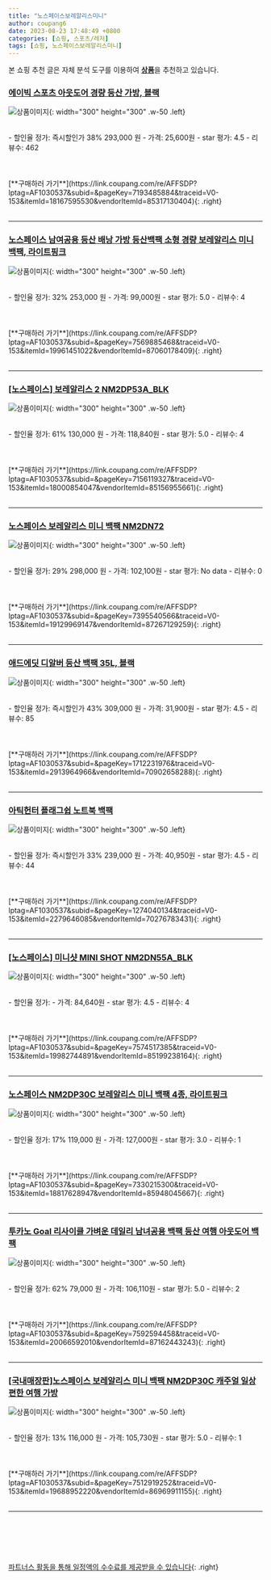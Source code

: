 ```yaml
---
title: "노스페이스보레알리스미니"
author: coupang6
date: 2023-08-23 17:48:49 +0800
categories: [쇼핑, 스포츠/레저]
tags: [쇼핑, 노스페이스보레알리스미니]
---
```


본 쇼핑 추천 글은 자체 분석 도구를 이용하여 [**상품**](https://link.coupang.com/a/bao1ui)을 추천하고 있습니다.

### [에이빅 스포츠 아웃도어 경량 등산 가방, 블랙](https://link.coupang.com/re/AFFSDP?lptag=AF1030537&subid=&pageKey=7193485884&traceid=V0-153&itemId=18167595530&vendorItemId=85317130404)

![상품이미지](https://thumbnail10.coupangcdn.com/thumbnails/remote/230x230ex/image/rs_quotation_api/vsmcxhvw/d11815237d5f4aeea882da2c761b9e51.jpg){: width="300" height="300" .w-50 .left}


<br>
- 할인율 정가: 즉시할인가 38%  293,000   원
- 가격: 25,600원
- star 평가: 4.5
- 리뷰수: 462
<br>
<br>
<br>
<br>
[**구매하러 가기**](https://link.coupang.com/re/AFFSDP?lptag=AF1030537&subid=&pageKey=7193485884&traceid=V0-153&itemId=18167595530&vendorItemId=85317130404){: .right}
<br>
<br>

---

### [노스페이스 남여공용 등산 배낭 가방 등산백팩 소형 경량 보레알리스 미니 백팩, 라이트핑크](https://link.coupang.com/re/AFFSDP?lptag=AF1030537&subid=&pageKey=7569885468&traceid=V0-153&itemId=19961451022&vendorItemId=87060178409)

![상품이미지](https://thumbnail7.coupangcdn.com/thumbnails/remote/230x230ex/image/vendor_inventory/c655/b0a9653ad2427b8d8e6a013780959ed35cd4ae03859c2a34bd99221daf5c.png){: width="300" height="300" .w-50 .left}


<br>
- 할인율 정가: 32%  253,000   원
- 가격: 99,000원
- star 평가: 5.0
- 리뷰수: 4
<br>
<br>
<br>
<br>
[**구매하러 가기**](https://link.coupang.com/re/AFFSDP?lptag=AF1030537&subid=&pageKey=7569885468&traceid=V0-153&itemId=19961451022&vendorItemId=87060178409){: .right}
<br>
<br>

---

### [[노스페이스] 보레알리스 2 NM2DP53A_BLK](https://link.coupang.com/re/AFFSDP?lptag=AF1030537&subid=&pageKey=7156119327&traceid=V0-153&itemId=18000854047&vendorItemId=85156955661)

![상품이미지](https://thumbnail10.coupangcdn.com/thumbnails/remote/230x230ex/image/vendor_inventory/b710/6587f89620eefc6c97ccb98424aa27c596caea9110614380d4f1e7294c2c.jpg){: width="300" height="300" .w-50 .left}


<br>
- 할인율 정가: 61%  130,000   원
- 가격: 118,840원
- star 평가: 5.0
- 리뷰수: 4
<br>
<br>
<br>
<br>
[**구매하러 가기**](https://link.coupang.com/re/AFFSDP?lptag=AF1030537&subid=&pageKey=7156119327&traceid=V0-153&itemId=18000854047&vendorItemId=85156955661){: .right}
<br>
<br>

---

### [노스페이스 보레알리스 미니 백팩 NM2DN72](https://link.coupang.com/re/AFFSDP?lptag=AF1030537&subid=&pageKey=7395540566&traceid=V0-153&itemId=19129969147&vendorItemId=87267129259)

![상품이미지](https://thumbnail7.coupangcdn.com/thumbnails/remote/230x230ex/image/vendor_inventory/18da/89354889295fb21691759d007905dfb4ce74a1ca87c1eb2ba0a325bce0db.jpg){: width="300" height="300" .w-50 .left}


<br>
- 할인율 정가: 29%  298,000   원
- 가격: 102,100원
- star 평가: No data
- 리뷰수: 0
<br>
<br>
<br>
<br>
[**구매하러 가기**](https://link.coupang.com/re/AFFSDP?lptag=AF1030537&subid=&pageKey=7395540566&traceid=V0-153&itemId=19129969147&vendorItemId=87267129259){: .right}
<br>
<br>

---

### [애드에딧 디알버 등산 백팩 35L, 블랙](https://link.coupang.com/re/AFFSDP?lptag=AF1030537&subid=&pageKey=1712231976&traceid=V0-153&itemId=2913964966&vendorItemId=70902658288)

![상품이미지](https://thumbnail8.coupangcdn.com/thumbnails/remote/230x230ex/image/retail/images/4332005984328484-efd4db89-0205-4342-8eb7-c47db1e71a0d.jpg){: width="300" height="300" .w-50 .left}


<br>
- 할인율 정가: 즉시할인가 43%  309,000   원
- 가격: 31,900원
- star 평가: 4.5
- 리뷰수: 85
<br>
<br>
<br>
<br>
[**구매하러 가기**](https://link.coupang.com/re/AFFSDP?lptag=AF1030537&subid=&pageKey=1712231976&traceid=V0-153&itemId=2913964966&vendorItemId=70902658288){: .right}
<br>
<br>

---

### [아틱헌터 플래그쉽 노트북 백팩](https://link.coupang.com/re/AFFSDP?lptag=AF1030537&subid=&pageKey=1274040134&traceid=V0-153&itemId=2279646085&vendorItemId=70276783431)

![상품이미지](https://thumbnail8.coupangcdn.com/thumbnails/remote/230x230ex/image/retail/images/2020/02/12/18/0/dbdf66aa-cba9-42d6-8028-a76dd1bd1a73.jpg){: width="300" height="300" .w-50 .left}


<br>
- 할인율 정가: 즉시할인가 33%  239,000   원
- 가격: 40,950원
- star 평가: 4.5
- 리뷰수: 44
<br>
<br>
<br>
<br>
[**구매하러 가기**](https://link.coupang.com/re/AFFSDP?lptag=AF1030537&subid=&pageKey=1274040134&traceid=V0-153&itemId=2279646085&vendorItemId=70276783431){: .right}
<br>
<br>

---

### [[노스페이스] 미니샷 MINI SHOT NM2DN55A_BLK](https://link.coupang.com/re/AFFSDP?lptag=AF1030537&subid=&pageKey=7574517385&traceid=V0-153&itemId=19982744891&vendorItemId=85199238164)

![상품이미지](https://thumbnail9.coupangcdn.com/thumbnails/remote/230x230ex/image/vendor_inventory/0f0b/c6c78c37efbfabbd61fd08a5cff540b89f6683692c47c9378becc45974af.jpg){: width="300" height="300" .w-50 .left}


<br>
- 할인율 정가: 
- 가격: 84,640원
- star 평가: 4.5
- 리뷰수: 4
<br>
<br>
<br>
<br>
[**구매하러 가기**](https://link.coupang.com/re/AFFSDP?lptag=AF1030537&subid=&pageKey=7574517385&traceid=V0-153&itemId=19982744891&vendorItemId=85199238164){: .right}
<br>
<br>

---

### [노스페이스 NM2DP30C 보레알리스 미니 백팩 4종, 라이트핑크](https://link.coupang.com/re/AFFSDP?lptag=AF1030537&subid=&pageKey=7330215300&traceid=V0-153&itemId=18817628947&vendorItemId=85948045667)

![상품이미지](https://thumbnail7.coupangcdn.com/thumbnails/remote/230x230ex/image/vendor_inventory/9beb/0646b9826750bce8ea129d26a8dda2e623eefa456bf65086e8d0971fe563.jpg){: width="300" height="300" .w-50 .left}


<br>
- 할인율 정가: 17%  119,000   원
- 가격: 127,000원
- star 평가: 3.0
- 리뷰수: 1
<br>
<br>
<br>
<br>
[**구매하러 가기**](https://link.coupang.com/re/AFFSDP?lptag=AF1030537&subid=&pageKey=7330215300&traceid=V0-153&itemId=18817628947&vendorItemId=85948045667){: .right}
<br>
<br>

---

### [투카노 Goal 리사이클 가벼운 데일리 남녀공용 백팩 등산 여행 아웃도어 백팩](https://link.coupang.com/re/AFFSDP?lptag=AF1030537&subid=&pageKey=7592594458&traceid=V0-153&itemId=20066592010&vendorItemId=87162443243)

![상품이미지](https://thumbnail7.coupangcdn.com/thumbnails/remote/230x230ex/image/vendor_inventory/a9e8/e5fde0f2ca96c76be1c0372e2fd1b1ee82c75c690cf985a85f267090bc01.jpg){: width="300" height="300" .w-50 .left}


<br>
- 할인율 정가: 62%  79,000   원
- 가격: 106,110원
- star 평가: 5.0
- 리뷰수: 2
<br>
<br>
<br>
<br>
[**구매하러 가기**](https://link.coupang.com/re/AFFSDP?lptag=AF1030537&subid=&pageKey=7592594458&traceid=V0-153&itemId=20066592010&vendorItemId=87162443243){: .right}
<br>
<br>

---

### [[국내매장판]노스페이스 보레알리스 미니 백팩 NM2DP30C 캐주얼 일상 편한 여행 가방](https://link.coupang.com/re/AFFSDP?lptag=AF1030537&subid=&pageKey=7512919252&traceid=V0-153&itemId=19688952220&vendorItemId=86969911155)

![상품이미지](https://thumbnail6.coupangcdn.com/thumbnails/remote/230x230ex/image/vendor_inventory/0225/ba2eb372ea509c32518e5e009aafc6f7a6bc0b3b9614f679565c48d54ef0.jpg){: width="300" height="300" .w-50 .left}


<br>
- 할인율 정가: 13%  116,000   원
- 가격: 105,730원
- star 평가: 5.0
- 리뷰수: 1
<br>
<br>
<br>
<br>
[**구매하러 가기**](https://link.coupang.com/re/AFFSDP?lptag=AF1030537&subid=&pageKey=7512919252&traceid=V0-153&itemId=19688952220&vendorItemId=86969911155){: .right}
<br>
<br>

---
<br><br><br><br><br> [파트너스 활동을 통해 일정액의 수수료를 제공받을 수 있습니다](https://link.coupang.com/a/bao1ui){: .right}